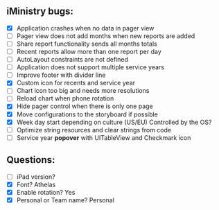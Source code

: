 iMinistry bugs:
---------------
  - [x] Application crashes when no data in pager view
  - [ ] Pager view does not add months when new reports are added
  - [ ] Share report functionality sends all months totals
  - [ ] Recent reports allow more than one report per day
  - [ ] AutoLayout constraints are not defined
  - [ ] Application does not support multiple service years
  - [ ] Improve footer with divider line
  - [x] Custom icon for recents and service year
  - [ ] Chart icon too big and needs more resolutions
  - [ ] Reload chart when phone rotation
  - [x] Hide pager control when there is only one page
  - [x] Move configurations to the storyboard if possible
  - [x] Week day start depending on culture (US/EU) Controlled by the OS?
  - [ ] Optimize string resources and clear strings from code
  - [ ] Service year **popover** with UITableView and Checkmark icon

Questions:
----------
  - [ ] iPad version?
  - [x] Font? Athelas
  - [x] Enable rotation? Yes
  - [x] Personal or Team name? Personal
